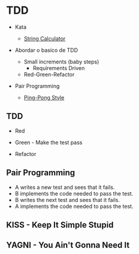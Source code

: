 # TDD

- Kata
    + [String Calculator](https://osherove.com/tdd-kata-1)

- Abordar o basico de TDD
    + Small increments (baby steps)
        * Requirements Driven
    + Red-Green-Refactor

- Pair Programming
    + [Ping-Pong Style](http://wiki.c2.com/?PairProgrammingPingPongPattern)

## TDD

- Red

- Green - Make the test pass

- Refactor

## Pair Programming

- A writes a new test and sees that it fails.
- B implements the code needed to pass the test.
- B writes the next test and sees that it fails.
- A implements the code needed to pass the test. 

## KISS - Keep It Simple Stupid

## YAGNI - You Ain't Gonna Need It